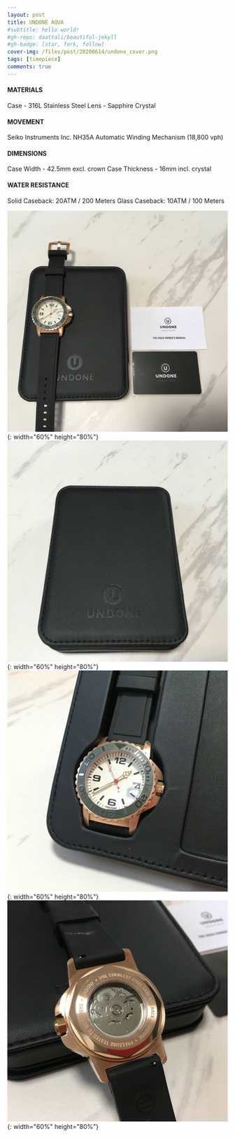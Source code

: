 ```yaml
---
layout: post
title: UNDONE AQUA
#subtitle: hello world!
#gh-repo: daattali/beautiful-jekyll
#gh-badge: [star, fork, follow]
cover-img: /files/post/20200614/undone_cover.png
tags: [timepiece]
comments: true
---
```


#### MATERIALS
Case - 316L Stainless Steel
Lens - Sapphire Crystal
#### MOVEMENT
Seiko Instruments Inc. NH35A Automatic Winding Mechanism (18,800 vph)
#### DIMENSIONS
Case Width - 42.5mm excl. crown
Case Thickness - 16mm incl. crystal
#### WATER RESISTANCE
Solid Caseback: 20ATM / 200 Meters
Glass Caseback: 10ATM / 100 Meters


![title](/files/post/20200614/undone_1.jpeg){: width="60%" height="80%"}
![title](/files/post/20200614/undone_2.jpeg){: width="60%" height="80%"}
![title](/files/post/20200614/undone_3.jpeg){: width="60%" height="80%"}
![title](/files/post/20200614/undone_4.jpeg){: width="60%" height="80%"}
